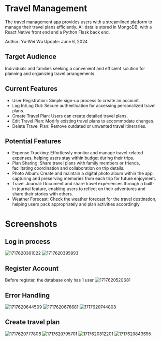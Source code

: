 # Travel Management
The travel management app provides users with a streamlined platform to manage their travel plans efficiently.
All data is stored in MongoDB, with a React Native front end and a Python Flask back end.

Author: Yu-Wei Wu
Update: June 6, 2024

## Target Audience
Individuals and families seeking a convenient and efficient solution for planning and organizing travel arrangements.

## Current Features
- User Registration: Simple sign-up process to create an account.
- Log In/Log Out: Secure authentication for accessing personalized travel plans.
- Create Travel Plan: Users can create detailed travel plans.
- Edit Travel Plan: Modify existing travel plans to accommodate changes.
- Delete Travel Plan: Remove outdated or unwanted travel itineraries.

## Potential Features
- Expense Tracking: Effortlessly monitor and manage travel-related expenses, helping users stay within budget during their trips.
- Plan Sharing: Share travel plans with family members or friends, facilitating coordination and collaboration on trip details.
- Photo Album: Create and maintain a digital photo album within the app, capturing and preserving memories from each trip for future enjoyment.
- Travel Journal: Document and share travel experiences through a built-in journal feature, enabling users to reflect on their adventures and share their stories with others.
- Weather Forecast: Check the weather forecast for the travel destination, helping users pack appropriately and plan activities accordingly.

# Screenshots
## Log in process
![1717620361022](https://github.com/yuwei-3206/Travel-mng/assets/122844465/89274399-4770-4acf-9bc4-0f91717b09b1)
![1717620395993](https://github.com/yuwei-3206/Travel-mng/assets/122844465/e5db5f35-e6df-4bb4-b3c7-afc9165b7e7e)

## Register Account
Before register, the database only has 1 user
![1717620520681](https://github.com/yuwei-3206/Travel-mng/assets/122844465/64c4e1c2-43ef-4c66-8cbf-ff9519104c68)

## Error Handling
![1717620644509](https://github.com/yuwei-3206/Travel-mng/assets/122844465/54685332-5321-4295-b2a1-f897fa7d02d4)
![1717620676681](https://github.com/yuwei-3206/Travel-mng/assets/122844465/f37c297d-9690-45fb-8392-7e3ab3d4635a)
![1717620744808](https://github.com/yuwei-3206/Travel-mng/assets/122844465/9965df4e-c11d-42ac-876a-89d596c928cc)

## Create travel plan
![1717620777808](https://github.com/yuwei-3206/Travel-mng/assets/122844465/8af153f3-1cfa-4db8-a100-c7136ae73532)
![1717620795701](https://github.com/yuwei-3206/Travel-mng/assets/122844465/116d3c71-019d-4f5c-a59c-3cab99edd83f)
![1717620812201](https://github.com/yuwei-3206/Travel-mng/assets/122844465/f2237241-7b3a-4dac-901f-bc64bdb8eade)
![1717620843695](https://github.com/yuwei-3206/Travel-mng/assets/122844465/37d71664-8588-40e1-94c4-3de34521f04e)

